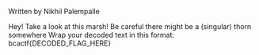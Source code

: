 Written by Nikhil Palempalle

Hey! Take a look at this marsh! Be careful there might be a (singular) thorn somewhere Wrap your decoded text in this format: bcactf{DECODED_FLAG_HERE}
